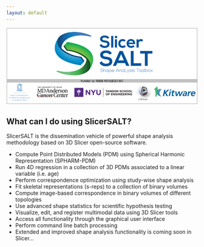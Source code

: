 ```yaml
---
layout: default
---
```


![SlicerSALT](images/SlicerSALTSplashScreen.png "SlicerSALT is a collaboration between NYU Tandon School of Engineering, UNC-CH and MDAndersonResearchCenter.")

What can I do using SlicerSALT?
---------------------
SlicerSALT is the dissemination vehicle of powerful shape analysis methodology based on 3D Slicer open-source software.

* Compute Point Distributed Models (PDM) using Spherical Harmonic Representation (SPHARM-PDM)
* Run 4D regression in a collection of 3D PDMs associated to a linear variable (i.e. age)
* Perform correspondence optimization using study-wise shape analysis
* Fit skeletal representations (s-reps) to a collection of binary volumes
* Compute image-based correspondence in binary volumes of different topologies
* Use advanced shape statistics for scientific hypothesis testing
* Visualize, edit, and register multimodal data using 3D Slicer tools
* Access all functionality through the graphical user interface
* Perform command line batch processing
* Extended and improved shape analysis functionality is coming soon in Slicer...

